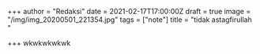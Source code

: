 +++
author = "Redaksi"
date = 2021-02-17T17:00:00Z
draft = true
image = "/img/img_20200501_221354.jpg"
tags = ["note"]
title = "tidak astagfirullah "

+++
wkwkwkwkwk